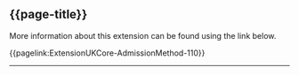 ## {{page-title}}

More information about this extension can be found using the link below.

{{pagelink:ExtensionUKCore-AdmissionMethod-110}}


---

